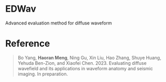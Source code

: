 # EDWav
Advanced evaluation method for diffuse waveform

# **Reference**
> Bo Yang, **Haoran Meng**, Ning Gu, Xin Liu, Hao Zhang, Shuye Huang, Yehuda Ben-Zion, and Xiaofei Chen. 2023. Evaluating diffuse wavefield and its applications in waveform anatomy and seismic imaging. In preparation.
